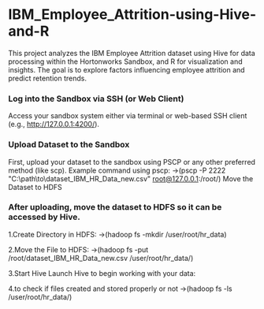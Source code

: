 # IBM_Employee_Attrition-using-Hive-and-R
This project analyzes the IBM Employee Attrition dataset using Hive for data processing within the Hortonworks Sandbox, and R for visualization and insights. The goal is to explore factors influencing employee attrition and predict retention trends.

### Log into the Sandbox via SSH (or Web Client)
Access your sandbox system either via terminal or web-based SSH client (e.g., http://127.0.0.1:4200/).

### Upload Dataset to the Sandbox
First, upload your dataset to the sandbox using PSCP or any other preferred method (like scp).
Example command using pscp:
->(pscp -P 2222 "C:\path\to\dataset_IBM_HR_Data_new.csv" root@127.0.0.1:/root/)
Move the Dataset to HDFS

### After uploading, move the dataset to HDFS so it can be accessed by Hive.
1.Create Directory in HDFS:
->(hadoop fs -mkdir /user/root/hr_data)

2.Move the File to HDFS:
->(hadoop fs -put /root/dataset_IBM_HR_Data_new.csv /user/root/hr_data/)

3.Start Hive
Launch Hive to begin working with your data:

4.to check if files created and stored properly or not
->(hadoop fs -ls /user/root/hr_data/)
